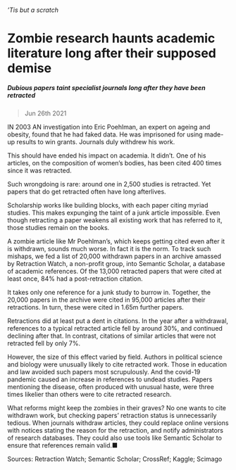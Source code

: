 ###### ’Tis but a scratch
# Zombie research haunts academic literature long after their supposed demise 
##### Dubious papers taint specialist journals long after they have been retracted 
> Jun 26th 2021 


IN 2003 AN investigation into Eric Poehlman, an expert on ageing and obesity, found that he had faked data. He was imprisoned for using made-up results to win grants. Journals duly withdrew his work.
This should have ended his impact on academia. It didn’t. One of his articles, on the composition of women’s bodies, has been cited 400 times since it was retracted.

Such wrongdoing is rare: around one in 2,500 studies is retracted. Yet papers that do get retracted often have long afterlives.
Scholarship works like building blocks, with each paper citing myriad studies. This makes expunging the taint of a junk article impossible. Even though retracting a paper weakens all existing work that has referred to it, those studies remain on the books.
A zombie article like Mr Poehlman’s, which keeps getting cited even after it is withdrawn, sounds much worse. In fact it is the norm. To track such mishaps, we fed a list of 20,000 withdrawn papers in an archive amassed by Retraction Watch, a non-profit group, into Semantic Scholar, a database of academic references. Of the 13,000 retracted papers that were cited at least once, 84% had a post-retraction citation.
It takes only one reference for a junk study to burrow in. Together, the 20,000 papers in the archive were cited in 95,000 articles after their retractions. In turn, these were cited in 1.65m further papers.


Retractions did at least put a dent in citations. In the year after a withdrawal, references to a typical retracted article fell by around 30%, and continued declining after that. In contrast, citations of similar articles that were not retracted fell by only 7%.
However, the size of this effect varied by field. Authors in political science and biology were unusually likely to cite retracted work. Those in education and law avoided such papers most scrupulously. And the covid-19 pandemic caused an increase in references to undead studies. Papers mentioning the disease, often produced with unusual haste, were three times likelier than others were to cite retracted research.


What reforms might keep the zombies in their graves? No one wants to cite withdrawn work, but checking papers’ retraction status is unnecessarily tedious. When journals withdraw articles, they could replace online versions with notices stating the reason for the retraction, and notify administrators of research databases. They could also use tools like Semantic Scholar to ensure that references remain valid.■
Sources: Retraction Watch; Semantic Scholar; CrossRef; Kaggle; Scimago

